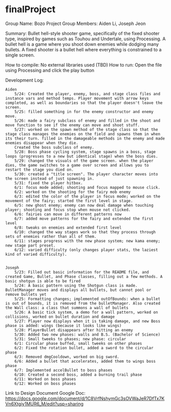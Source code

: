 # finalProject
Group Name: Bozo Project
Group Members: Aiden Li, Joseph Jeon

Summary: Bullet hell-style shooter game, specifically of the fixed shooter type, inspired by games such as Touhou and Undertale, using Processing. A bullet hell is a game where you shoot down enemies while dodging many bullets. A fixed shooter is a bullet hell where everything is constrained to a single screen. 

How to compile: No external libraries used (TBD)
How to run: Open the file using Processing and click the play button

Development Log:

	Aiden
		5/24: Created the player, enemy, boss, and stage class files and instance vars and method temps. Player movement with arrow keys completed, as well as boundaries so that the player doesn't leave the screen.
        5/25: filled something in for the enemy constructor and enemy move.
        5/26: made a fairy subclass of enemy and filled in the shoot and move function to see if the enemy can move and shoot stuff.
        5/27: worked on the spawn method of the stage class so that the stage class manages the enemies on the field and spawns them in when its their turn. filled in the damageable methods in the enemy and made enemies disappear when they die. 
        Created the boss subclass of enemy.
        5/28: Boss phase cycling system, stage spawns in a boss, stage loops (progresses to a new but identical stage) when the boss dies.
        5/29: changed the visuals of the game screen. when the player dies, the game switches to a game over screen and allows you to restart the stage you died on.
        5/30: created a "title screen". The player character moves into the screen instead of just spawning in.
        5/31: fixed the player hitbox.
        6/1: focus mode added; shooting and focus mapped to mouse click.
        6/2: worked on the shooting for the fairy mob enemy
        6/3: edited the color of the player in focus mode; worked on the movement of the fairy; started the first level in stage.
        6/5: new ghost enemy; enemy can now deal damage when touching player; shooting and focus stop when mouse not clicked.
        6/6: fairies can move in different patterns now
        6/7: added move patterns for the fairy and extended the first level
        6/8: tweaks on enemies and extended first level
        6/10: changed the way stages work so that they process through sets of enemies rather than all of them.
        6/11: stages progress with the new phase system; new kama enemy; new stage part preset.
        6/12: varied difficulty (only changes player stats, the laziest kind of varied difficulty). 
        
    
	Joseph
		5/23: Filled out basic information for the README file, and created Game, Bullet, and Phase classes, filling out a few methods. A basic shotgun is able to be fired
		5/24: A basic pattern using the Shotgun class is made. BulletManager moves and displays all bullets, but cannot pool or remove bullets yet
		5/25: Formatting changes; implemented outOfBounds: when a bullet is out of bounds, it is removed from the bulletManager. Also created the Wall class: a class that summons a wall of bullets
		5/26: A basic tick system, a demo for a wall pattern, worked on collisions, worked on bullet duration and damage
		5/27: Player now displays when it is taking damage, and new Boss phase is added: wings (because it looks like wings)
		5/28: PlayerBullet disappears after hitting an enemy
		5/30: Added two new phases: walls and B.S. (Bachelor of Science)
        5/31: Small tweeks to phases; new phase: circular
        6/1: Circular phase buffed, small tweeks on other phases
        6/2: Fixed the rotation bullet, added a sword to the circular phase
        6/3: Removed dmgCooldown, worked on big sword.
        6/6: Added a bullet that accelerates, added them to wings boss phase
        6/7: Implemented accelBullet to boss phases
        6/10: Created a second boss, added a burning trail phase
        6/11: Worked on boss phases
        6/12: Worked on boss phases

Link to Design Document Google Doc: https://docs.google.com/document/d/1C8VrfNshymGc3sOVWaJeR7DfTx7KVn6Xtgiy1MUR6_M/edit?usp=sharing
